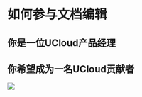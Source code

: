 # 如何参与文档编辑
## 你是一位UCloud产品经理

## 你希望成为一名UCloud贡献者
 [![](https://static.ucloud.cn/708409d71c0a4a8c8d1fbd6fe3417b36.png)](https://github.com/UCloudDocs/UCloud-document/issues/3)
